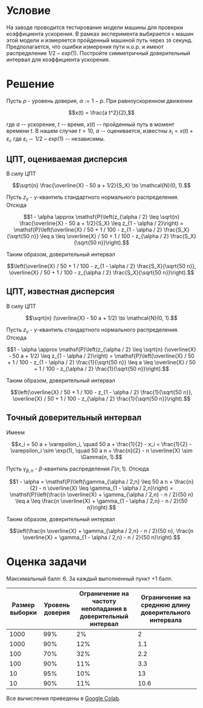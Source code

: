 # Условие

На заводе проводится тестирование модели машины для проверки коэффициента ускорения. 
В рамках эксперимента выбирается `n` машин этой модели 
и измеряется пройденный машиной путь через `10` секунд.
Предполагается, что ошибки измерения пути н.о.р.
и имеют распределение $1/2 - exp(1)$.
Постройте симметричный доверительный интервал
для коэффициента ускорения.

# Решение

Пусть $p$ - уровень доверия, $\alpha := 1 - p$.
При равноускоренном движении
```math
x(t) = \frac{a t^2}{2},
```
где $a$ -- ускорение, $t$ -- время, $x(t)$ -- пройденный путь в момент времени $t$.
В нашем случае $t = 10$, $a$ -- оценивается, известны $x_i = x(t) + \varepsilon_i$,
где $\varepsilon_i \sim 1/2 - exp(1)$ -- независимы.

## ЦПТ, оцениваемая дисперсия

В силу ЦПТ
```math
\sqrt{n} \frac{\overline{X} - 50 a + 1/2}{S_X} 
\to \mathcal{N}(0, 1).
```
Пусть $z_{\gamma}$ - $\gamma$-квантиль 
стандартного нормального распределения.
Отсюда
```math
1 - \alpha 
\approx \mathsf{P}\left(z_{\alpha / 2} 
\leq \sqrt{n} \frac{\overline{X} - 50 a + 1/2}{S_X} 
\leq z_{1 - \alpha / 2}\right)
= \mathsf{P}\left(\overline{X} / 50 + 1 / 100
- z_{1 - \alpha / 2} \frac{S_X}{\sqrt{50 n}}
\leq a
\leq \overline{X} / 50 + 1 / 100
- z_{\alpha / 2} \frac{S_X}{\sqrt{50 n}}\right).
```
Таким образом,
доверительный интервал
```math
\left(\overline{X} / 50 + 1 / 100
- z_{1 - \alpha / 2} \frac{S_X}{\sqrt{50 n}},
\overline{X} / 50 + 1 / 100
- z_{\alpha / 2} \frac{S_X}{\sqrt{50 n}}\right).
```

## ЦПТ, известная дисперсия

В силу ЦПТ
```math
\sqrt{n} (\overline{X} - 50 a + 1/2)
\to \mathcal{N}(0, 1).
```
Пусть $z_{\gamma}$ - $\gamma$-квантиль 
стандартного нормального распределения.
Отсюда
```math
1 - \alpha 
\approx \mathsf{P}\left(z_{\alpha / 2} 
\leq \sqrt{n} (\overline{X} - 50 a + 1/2) 
\leq z_{1 - \alpha / 2}\right)
= \mathsf{P}\left(\overline{X} / 50 + 1 / 100
- z_{1 - \alpha / 2} \frac{1}{\sqrt{50 n}}
\leq a
\leq \overline{X} / 50 + 1 / 100
- z_{\alpha / 2} \frac{1}{\sqrt{50 n}}\right).
```
Таким образом,
доверительный интервал
```math
\left(\overline{X} / 50 + 1 / 100
- z_{1 - \alpha / 2} \frac{1}{\sqrt{50 n}},
\overline{X} / 50 + 1 / 100
- z_{\alpha / 2} \frac{1}{\sqrt{50 n}}\right).
```

## Точный доверительный интервал

Имеем
```math
x_i = 50 a + \varepsilon_i,
\quad 50 a + \frac{1}{2} - x_i = \frac{1}{2} - \varepsilon_i \sim \exp(1),
\quad 50 a n + \frac{n}{2} - n \overline{X} \sim \Gamma(n, 1).
```
Пусть $\gamma_{\beta,n}$ - $\beta$-квантиль
распределения $\Gamma(n, 1)$.
Отсюда
```math
1 - \alpha 
= \mathsf{P}\left(\gamma_{\alpha / 2,n} 
\leq 50 a n + \frac{n}{2} - n \overline{X}
\leq \gamma_{1 - \alpha / 2,n}\right)
= \mathsf{P}\left(\frac{n \overline{X} + \gamma_{\alpha / 2,n} - n / 2}{50 n}
\leq a
\leq \frac{n \overline{X} + \gamma_{1 - \alpha / 2,n} - n / 2}{50 n}\right).
```
Таким образом,
доверительный интервал
```math
\left(\frac{n \overline{X} + \gamma_{\alpha / 2,n} - n / 2}{50 n},
\frac{n \overline{X} + \gamma_{1 - \alpha / 2,n} - n / 2}{50 n}\right).
```

# Оценка задачи

Максимальный балл: $6$. За каждый выполненный пункт $+1$ балл.

| Размер выборки  | Уровень доверия | Ограничение на частоту непопадания в доверительный интервал | Ограничение на среднюю длину доверительного интервала |
| --------------- | --------------- | ----------------------------------------------------------- | ----------------------------------------------------- |
| $1000$          | $99$%           | $2$%                                                        | $2$                                                   |
| $1000$          | $90$%           | $12$%                                                       | $1.1$                                                 |
| $100$           | $70$%           | $32$%                                                       | $2.2$                                                 |
| $100$           | $90$%           | $11$%                                                       | $3.3$                                                 |
| $10$            | $95$%           | $10$%                                                       | $13$                                                  |
| $10$            | $90$%           | $11$%                                                       | $10.6$                                                |

Все вычисления приведены в [Google Colab](https://colab.research.google.com/drive/1XXHPOFiP4GZRVhckeQrZa67tSt4vqkSA?usp=sharing).
